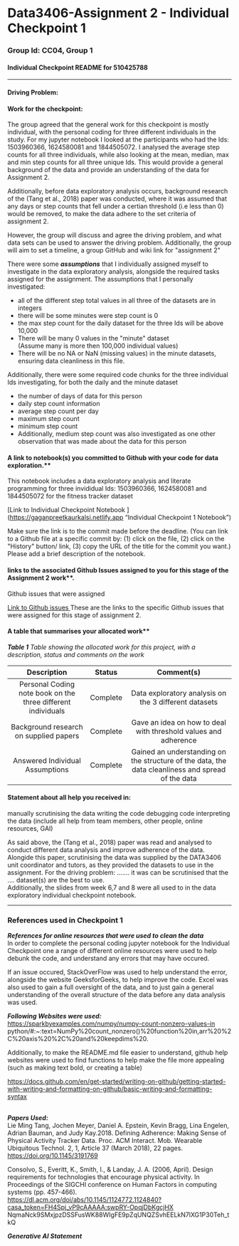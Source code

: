 # Data3406-Assignment 2 - Individual Checkpoint 1 
### Group Id: CC04, Group 1
#### Individual Checkpoint README for 510425788

___
#### Driving Problem: <br>

#### Work for the checkpoint: <br>
The group agreed that the general work for this checkpoint is mostly individual, with the personal coding for three different individuals in the study. For my jupyter notebook I looked at the participants who had the Ids: 1503960366, 1624580081 and 1844505072. I analysed the average step counts for all three individuals, while also looking at the mean, median, max and min step counts for all three unique Ids. This would provide a general background of the data and provide an understanding of the data for Assignment 2. <br>

Additionally, before data exploratory analysis occurs, background research of the (Tang et al., 2018) paper was conducted, where it was assumed that any days or step counts that fell under a certian threshold (i.e less than 0) would be removed, to make the data adhere to the set criteria of assignment 2. <br>

However, the group will discuss and agree the driving problem, and what data sets can be used to answer the driving problem. Additionally, the group will aim to set a timeline, a group GitHub and wiki link for "assignment 2" <br>

There were some **_assumptions_** that I individually assigned myself to investigate in the data exploratory analysis, alongside the required tasks assigned for the assignment. 
The assumptions that I personally investigated: <br>
- all of the different step total values in all three of the datasets are in integers
- there will be some minutes were step count is 0 
- the max step count for the daily dataset for the three Ids will be above 10,000 
- There will be many 0 values in the "minute" dataset <br> (Assume many is more then 100,000 individual values)
- There will be no NA or NaN (missing values) in the minute datasets, ensuring data cleanliness in this file. <br>

Additionally, there were some required code chunks for the three individual Ids investigating, for both the daily and the minute dataset <br>
- the number of days of data for this person
- daily step count information
- average step count per day
- maximum step count
- minimum step count 
- Additionally, medium step count was also investigated as one other observation that was made about the data for this person

#### A link to notebook(s) you committed to Github with your code for data exploration.** <br>
This notebook includes a data exploratory analysis and literate programming for three invididual Ids: 1503960366, 1624580081 and 1844505072 for the fitness tracker dataset <br>

[Link to Individual Checkpoint Notebook ](https://gaganpreetkaurkalsi.netlify.app “Individual Checkpoint 1 Notebook”) <br>

Make sure the link is to the commit made before the deadline. (You can link to a Github file at a specific commit by: (1) click on the file, (2) click on the "History" button/ link, (3) copy the URL of the title for the commit you want.)
Please add a brief description of the notebook.

#### links to the associated Github Issues assigned to you for this stage of the Assignment 2 work**. <br>
Github issues that were assigned <br>

[Link to Github issues ](https://github.com/victoriajanuszek/Data3406-Assignment/issues/2#issue-1895748097) These are the links to the specific Github issues that were assigned for this stage of assignment 2. <br>

#### A table that summarises your allocated work** <br>
**_Table 1_** _Table showing the allocated work for this project, with a description, status and comments on the work_ <br>

| Description    | Status   | Comment(s)   |
| :---:          | :---:    | :---:        |
| Personal Coding note book on the three different individuals| Complete |  Data exploratory analysis on the 3 different datasets       |
| Background research on supplied papers                      | Complete |  Gave an idea on how to deal with threshold values and adherence |  
| Answered Individual Assumptions                             | Complete | Gained an understanding on the structure of the data, the data cleanliness and spread of the data |

#### Statement about all help you received in: <br>
manually scrutinising the data
writing the code
debugging code
interpreting the data
(include all help from team members, other people, online resources, GAI) <br>

As said above, the (Tang et al., 2018) paper was read and analysed to conduct different data analysis and improve adherence of the data. Alongide this paper, scrutinising the data was supplied by the DATA3406 unit coordinator and tutors, as they provided the datasets to use in the assignment. For the driving problem: ....... it was can be scrutinised that the .... dataset(s) are the best to use. <br>
Additionally, the slides from week 6,7 and 8 were all used to in the data exploratory individual checkpoint notebook. <br>

___
### References used in Checkpoint 1 

**_References for online resources that were used to clean the data_** <br>
In order to complete the personal coding jupyter notebook for the Individual Checkpoint one a range of different online resources were used to help debunk the code, and understand any errors that may have occured. <br>

If an issue occured, StackOverFlow was used to help understand the error, alongside the website GeeksforGeeks, to help improve the code. Excel was also used to gain a full oversight of the data, and to just gain a general understanding of the overall structure of the data before any data analysis was used. <br>

**_Following Websites were used:_** <br>
https://sparkbyexamples.com/numpy/numpy-count-nonzero-values-in python/#:~:text=NumPy%20count_nonzero()%20function%20in,arr%20%2C%20axis%20%2C%20and%20keepdims%20. <br>


Additionally, to make the README.md file easier to understand, github help websites were used to find functions to help make the file more appealing (such as making text bold, or creating a table) <br>

https://docs.github.com/en/get-started/writing-on-github/getting-started-with-writing-and-formatting-on-github/basic-writing-and-formatting-syntax <br>
<br>

**_Papers Used:_** <br>
Lie Ming Tang, Jochen Meyer, Daniel A. Epstein, Kevin Bragg, Lina Engelen, Adrian Bauman, and Judy Kay.2018. Defining Adherence: Making Sense of Physical Activity Tracker Data. Proc. ACM Interact. Mob. Wearable Ubiquitous Technol. 2, 1, Article 37 (March 2018), 22 pages. https://doi.org/10.1145/3191769 <br>

Consolvo, S., Everitt, K., Smith, I., & Landay, J. A. (2006, April). Design requirements for technologies that encourage physical activity. In Proceedings of the SIGCHI conference on Human Factors in computing systems (pp. 457-466). https://dl.acm.org/doi/abs/10.1145/1124772.1124840?casa_token=FH4Spj_vP9cAAAAA:swpRY-OpqjDbKgcjHX NqmaNck9SMxjpzDSSFusWK88WIgFE9pZqUNQZSvhEELkN7lXG1P30Teh_tkQ

**_Generative AI Statement_** <br>











